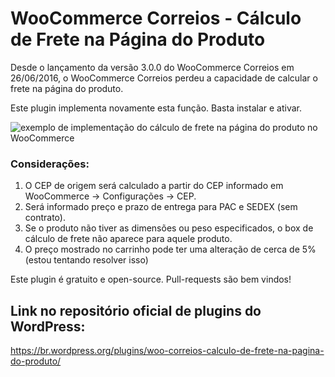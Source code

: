 # WooCommerce Correios - Cálculo de Frete na Página do Produto

Desde o lançamento da versão 3.0.0 do WooCommerce Correios em 26/06/2016, o WooCommerce Correios perdeu a capacidade de calcular o frete na página do produto.

Este plugin implementa novamente esta função. Basta instalar e ativar.

![exemplo de implementação do cálculo de frete na página do produto no WooCommerce](https://www.lucasbustamante.com.br/uploads/u/2018/03/dia-15_16h46m15s_chrome.jpg)

### Considerações:
1. O CEP de origem será calculado a partir do CEP informado em WooCommerce -> Configurações -> CEP.
2. Será informado preço e prazo de entrega para PAC e SEDEX (sem contrato).
3. Se o produto não tiver as dimensões ou peso especificados, o box de cálculo de frete não aparece para aquele produto.
4. O preço mostrado no carrinho pode ter uma alteração de cerca de 5% (estou tentando resolver isso)

Este plugin é gratuito e open-source. Pull-requests são bem vindos!

## Link no repositório oficial de plugins do WordPress:
https://br.wordpress.org/plugins/woo-correios-calculo-de-frete-na-pagina-do-produto/

